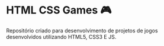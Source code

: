 # HTML CSS Games :video_game:
Repositório criado para desenvolvimento de projetos de jogos desenvolvidos utilizando HTML5, CSS3 E JS.